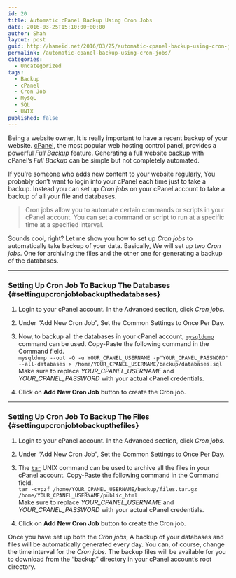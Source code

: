 ```yaml
---
id: 20
title: Automatic cPanel Backup Using Cron Jobs
date: 2016-03-25T15:10:00+00:00
author: Shah
layout: post
guid: http://hameid.net/2016/03/25/automatic-cpanel-backup-using-cron-jobs/
permalink: /automatic-cpanel-backup-using-cron-jobs/
categories:
  - Uncategorized
tags:
  - Backup
  - cPanel
  - Cron Job
  - MySQL
  - SQL
  - UNIX
published: false
---
```

Being a website owner, It is really important to have a recent backup of your website. [cPanel](https://en.wikipedia.org/wiki/CPanel), the most popular web hosting control panel, provides a powerful _Full Backup_ feature. Generating a full website backup with cPanel’s _Full Backup_ can be simple but not completely automated.

If you’re someone who adds new content to your website regularly, You probably don’t want to login into your cPanel each time just to take a backup. Instead you can set up _Cron jobs_ on your cPanel account to take a backup of all your file and databases.

> Cron jobs allow you to automate certain commands or scripts in your cPanel account. You can set a command or script to run at a specific time at a specified interval.

Sounds cool, right? Let me show you how to set up _Cron jobs_ to automatically take backup of your data. Basically, We will set up two _Cron jobs_. One for archiving the files and the other one for generating a backup of the databases.

* * *

### Setting Up Cron Job To Backup The Databases {#settingupcronjobtobackupthedatabases}

  1. Login to your cPanel account. In the Advanced section, click _Cron jobs_.

  2. Under “Add New Cron Job”, Set the Common Settings to Once Per Day.

  3. Now, to backup all the databases in your cPanel account, [`mysqldump`](https://dev.mysql.com/doc/refman/5.5/en/mysqldump.html) command can be used. Copy-Paste the following command in the Command field.  
  ```mysqldump --opt -Q -u YOUR_CPANEL_USERNAME -p'YOUR_CPANEL_PASSWORD' --all-databases > /home/YOUR_CPANEL_USERNAME/backup/databases.sql```  
  Make sure to replace _YOUR\_CPANEL\_USERNAME_ and _YOUR\_CPANEL\_PASSWORD_ with your actual cPanel credentials.

  4. Click on **Add New Cron Job** button to create the Cron job.

* * *
  

### Setting Up Cron Job To Backup The Files {#settingupcronjobtobackupthefiles}

  1. Login to your cPanel account. In the Advanced section, click _Cron jobs_.

  2. Under “Add New Cron Job”, Set the Common Settings to Once Per Day.

  3. The [`tar`](http://linuxcommand.org/man_pages/tar1.html) UNIX command can be used to archive all the files in your cPanel account. Copy-Paste the following command in the Command field.  
  ```tar -cvpzf /home/YOUR_CPANEL_USERNAME/backup/files.tar.gz /home/YOUR_CPANEL_USERNAME/public_html```  
  Make sure to replace _YOUR\_CPANEL\_USERNAME_ and _YOUR\_CPANEL\_PASSWORD_ with your actual cPanel credentials.

  4. Click on **Add New Cron Job** button to create the Cron job.

Once you have set up both the _Cron jobs_, A backup of your databases and files will be automatically generated every day. You can, of course, change the time interval for the _Cron jobs_. The backup files will be available for you to download from the “backup” directory in your cPanel account’s root directory.